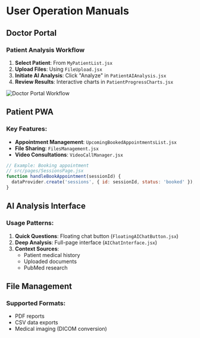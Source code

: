 # User Operation Manuals

## Doctor Portal
### Patient Analysis Workflow
1. **Select Patient**: From `MyPatientList.jsx`
2. **Upload Files**: Using `FileUpload.jsx`
3. **Initiate AI Analysis**: Click "Analyze" in `PatientAIAnalysis.jsx`
4. **Review Results**: Interactive charts in `PatientProgressCharts.jsx`

![Doctor Portal Workflow](workflow.png)

## Patient PWA
### Key Features:
- **Appointment Management**: `UpcomingBookedAppointmentsList.jsx`
- **File Sharing**: `FilesManagement.jsx`
- **Video Consultations**: `VideoCallManager.jsx`

```javascript
// Example: Booking appointment
// src/pages/SessionsPage.jsx
function handleBookAppointment(sessionId) {
  dataProvider.create('sessions', { id: sessionId, status: 'booked' });
}
```

## AI Analysis Interface
### Usage Patterns:
1. **Quick Questions**: Floating chat button (`FloatingAIChatButton.jsx`)
2. **Deep Analysis**: Full-page interface (`AIChatInterface.jsx`)
3. **Context Sources**:
   - Patient medical history
   - Uploaded documents
   - PubMed research

## File Management
### Supported Formats:
- PDF reports
- CSV data exports
- Medical imaging (DICOM conversion)